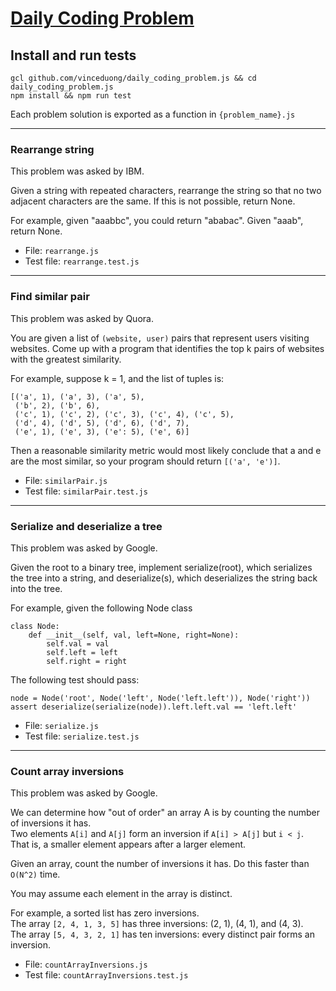 # [Daily Coding Problem](https://www.dailycodingproblem.com)

## Install and run tests

```
gcl github.com/vinceduong/daily_coding_problem.js && cd daily_coding_problem.js
npm install && npm run test  
```

Each problem solution is exported as a function in `{problem_name}.js`

---

### Rearrange string

This problem was asked by IBM.

Given a string with repeated characters, rearrange the string so that no two adjacent characters are the same. If this is not possible, return None.

For example, given "aaabbc", you could return "ababac". Given "aaab", return None.

- File: `rearrange.js`
- Test file: `rearrange.test.js`

---

### Find similar pair

This problem was asked by Quora.

You are given a list of `(website, user)` pairs that represent users visiting websites. Come up with a program that identifies the top k pairs of websites with the greatest similarity.

For example, suppose k = 1, and the list of tuples is:

```
[('a', 1), ('a', 3), ('a', 5),
 ('b', 2), ('b', 6),
 ('c', 1), ('c', 2), ('c', 3), ('c', 4), ('c', 5),
 ('d', 4), ('d', 5), ('d', 6), ('d', 7),
 ('e', 1), ('e', 3), ('e': 5), ('e', 6)]
```

Then a reasonable similarity metric would most likely conclude that a and e are the most similar, so your program should return `[('a', 'e')]`.

- File: `similarPair.js`
- Test file: `similarPair.test.js`

---

### Serialize and deserialize a tree

This problem was asked by Google.

Given the root to a binary tree, implement serialize(root), which serializes the tree into a string, and deserialize(s), which deserializes the string back into the tree.

For example, given the following Node class
```
class Node:
    def __init__(self, val, left=None, right=None):
        self.val = val
        self.left = left
        self.right = right
```
The following test should pass:

```
node = Node('root', Node('left', Node('left.left')), Node('right'))
assert deserialize(serialize(node)).left.left.val == 'left.left'
```

- File: `serialize.js`
- Test file: `serialize.test.js`

---

### Count array inversions

This problem was asked by Google.

We can determine how "out of order" an array A is by counting the number of inversions it has.  
Two elements `A[i]` and `A[j]` form an inversion if `A[i] > A[j]` but `i < j`.  
That is, a smaller element appears after a larger element.  

Given an array, count the number of inversions it has. Do this faster than `O(N^2)` time.

You may assume each element in the array is distinct.

For example, a sorted list has zero inversions.  
The array `[2, 4, 1, 3, 5]` has three inversions: (2, 1), (4, 1), and (4, 3).  
The array `[5, 4, 3, 2, 1]` has ten inversions: every distinct pair forms an inversion.  

- File: `countArrayInversions.js`
- Test file: `countArrayInversions.test.js`
